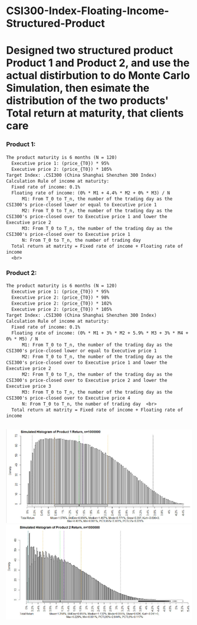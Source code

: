 # CSI300-Index-Floating-Income-Structured-Product

# Designed two structured product Product 1 and Product 2, and use the actual distirbution to do Monte Carlo Simulation, then esimate the distribution of the two products' Total return at maturity, that clients care 

### Product 1:    
    The product maturity is 6 months (N = 120)
      Executive price 1: (price_{T0}) * 95%  
      Executive price 2: (price_{T0}) * 105%
    Target Index: .CSI300 (China Shanghai Shenzhen 300 Index)
    Calculation Rule of income at maturity:   
      Fixed rate of income: 0.1%  
      Floating rate of income: (0% * M1 + 4.4% * M2 + 0% * M3) / N 
          M1: From T_0 to T_n, the number of the trading day as the CSI300's price-closed lower or equal to Executive price 1  
          M2: From T_0 to T_n, the number of the trading day as the CSI300's price-closed over to Executive price 1 and lower the Executive price 2  
          M3: From T_0 to T_n, the number of the trading day as the CSI300's price-closed over to Executive price 1  
          N: From T_0 to T_n, the number of trading day  
      Total return at matrity = Fixed rate of income + Floating rate of income  
      <br>
### Product 2:  
    The product maturity is 6 months (N = 120)   
      Executive price 1: (price_{T0}) * 95% 
      Executive price 2: (price_{T0}) * 98%  
      Executive price 2: (price_{T0}) * 102%  
      Executive price 2: (price_{T0}) * 105%  
    Target Index: .CSI300 (China Shanghai Shenzhen 300 Index)  
    Calculation Rule of income at maturity:   
      Fixed rate of income: 0.1%  
      Floating rate of income: (0% * M1 + 3% * M2 + 5.9% * M3 + 3% * M4 + 0% * M5) / N  
          M1: From T_0 to T_n, the number of the trading day as the CSI300's price-closed lower or equal to Executive price 1  
          M2: From T_0 to T_n, the number of the trading day as the CSI300's price-closed over to Executive price 1 and lower the Executive price 2  
          M2: From T_0 to T_n, the number of the trading day as the CSI300's price-closed over to Executive price 2 and lower the Executive price 3  
          M3: From T_0 to T_n, the number of the trading day as the CSI300's price-closed over to Executive price 4  
          N: From T_0 to T_n, the number of trading day  <br>
      Total return at matrity = Fixed rate of income + Floating rate of income  
      
##  
![alt text](https://github.com/tomZpeng/CSI300-Index-Floating-Income-Structured-Product/blob/main/Pictures/Product1.jpg?raw=ture)
![alt text](https://github.com/tomZpeng/CSI300-Index-Floating-Income-Structured-Product/blob/main/Pictures/Product2.jpg?raw=ture)
